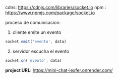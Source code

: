 cdns: https://cdnjs.com/libraries/socket.io
npm : https://www.npmjs.com/package/socket.io 

proceso de comunicacion:

1. cliente emite un evento 
```js 
socket.emit('evento', data)
```

2. servidor escucha el evento
```js 
socket.on('evento', data)
```

**project URL**: https://mini-chat-lexfer.onrender.com/